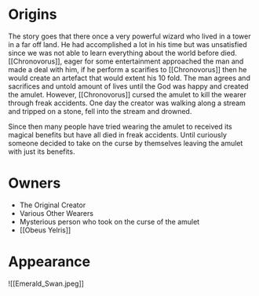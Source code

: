 
# Origins
The story goes that there once a very powerful wizard who lived in a tower in a far off land. He had accomplished a lot in his time but was unsatisfied since we was not able to learn everything about the world before died. [[Chronovorus]], eager for some entertainment approached the man and made a deal with him, if he perform a scarifies to [[Chronovorus]] then he would create an artefact that would extent his 10 fold. The man agrees and sacrifices and untold amount of lives until the God was happy and created the amulet. However, [[Chronovorus]] cursed the amulet to kill the wearer through freak accidents. One day the creator was walking along a stream and tripped on a stone, fell into the stream and drowned. 

Since then many people have tried wearing the amulet to received its magical benefits but have all died in freak accidents. Until curiously someone decided to take on the curse by themselves leaving the amulet with just its benefits.

# Owners
- The Original Creator 
- Various Other Wearers
- Mysterious person who took on the curse of the amulet
- [[Obeus Yelris]]

# Appearance

![[Emerald_Swan.jpeg]]


